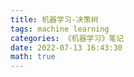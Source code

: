 ```yaml
---
title: 机器学习-决策树
tags: machine learning
categories: 《机器学习》笔记
date: 2022-07-13 16:43:30
math: true
---
```


